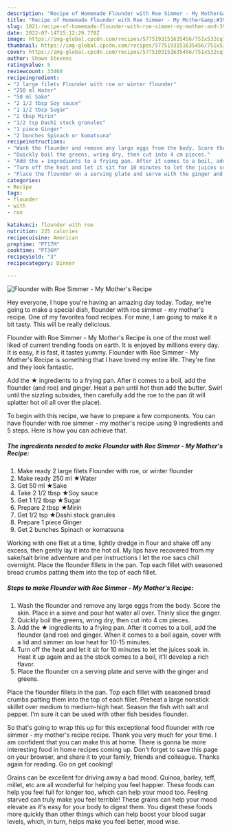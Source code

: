 ```yaml
---
description: "Recipe of Homemade Flounder with Roe Simmer - My Mother&amp;#39;s Recipe"
title: "Recipe of Homemade Flounder with Roe Simmer - My Mother&amp;#39;s Recipe"
slug: 1021-recipe-of-homemade-flounder-with-roe-simmer-my-mother-and-39-s-recipe
date: 2022-07-14T15:12:29.778Z
image: https://img-global.cpcdn.com/recipes/5775193151635456/751x532cq70/flounder-with-roe-simmer-my-mothers-recipe-recipe-main-photo.jpg
thumbnail: https://img-global.cpcdn.com/recipes/5775193151635456/751x532cq70/flounder-with-roe-simmer-my-mothers-recipe-recipe-main-photo.jpg
cover: https://img-global.cpcdn.com/recipes/5775193151635456/751x532cq70/flounder-with-roe-simmer-my-mothers-recipe-recipe-main-photo.jpg
author: Shawn Stevens
ratingvalue: 5
reviewcount: 33460
recipeingredient:
- "2 large filets Flounder with roe or winter flounder"
- "250 ml Water"
- "50 ml Sake"
- "2 1/2 tbsp Soy sauce"
- "1 1/2 tbsp Sugar"
- "2 tbsp Mirin"
- "1/2 tsp Dashi stock granules"
- "1 piece Ginger"
- "2 bunches Spinach or komatsuna"
recipeinstructions:
- "Wash the flounder and remove any large eggs from the body. Score the skin. Place in a sieve and pour hot water all over. Thinly slice the ginger."
- "Quickly boil the greens, wring dry, then cut into 4 cm pieces."
- "Add the ★ ingredients to a frying pan. After it comes to a boil, add the flounder (and roe) and ginger. When it comes to a boil again, cover with a lid and simmer on low heat for 10-15 minutes."
- "Turn off the heat and let it sit for 10 minutes to let the juices soak in. Heat it up again and as the stock comes to a boil, it&#39;ll develop a rich flavor."
- "Place the flounder on a serving plate and serve with the ginger and greens."
categories:
- Recipe
tags:
- flounder
- with
- roe

katakunci: flounder with roe 
nutrition: 225 calories
recipecuisine: American
preptime: "PT17M"
cooktime: "PT36M"
recipeyield: "3"
recipecategory: Dinner

---
```



![Flounder with Roe Simmer - My Mother&#39;s Recipe](https://img-global.cpcdn.com/recipes/5775193151635456/751x532cq70/flounder-with-roe-simmer-my-mothers-recipe-recipe-main-photo.jpg)

Hey everyone, I hope you're having an amazing day today. Today, we're going to make a special dish, flounder with roe simmer - my mother&#39;s recipe. One of my favorites food recipes. For mine, I am going to make it a bit tasty. This will be really delicious.

Flounder with Roe Simmer - My Mother&#39;s Recipe is one of the most well liked of current trending foods on earth. It is enjoyed by millions every day. It is easy, it is fast, it tastes yummy. Flounder with Roe Simmer - My Mother&#39;s Recipe is something that I have loved my entire life. They're fine and they look fantastic.

Add the ★ ingredients to a frying pan. After it comes to a boil, add the flounder (and roe) and ginger. Heat a pan until hot then add the butter. Swirl until the sizzling subsides, then carefully add the roe to the pan (it will splatter hot oil all over the place).


To begin with this recipe, we have to prepare a few components. You can have flounder with roe simmer - my mother&#39;s recipe using 9 ingredients and 5 steps. Here is how you can achieve that.

<!--inarticleads1-->

##### The ingredients needed to make Flounder with Roe Simmer - My Mother&#39;s Recipe:

1. Make ready 2 large filets Flounder with roe, or winter flounder
1. Make ready 250 ml ★Water
1. Get 50 ml ★Sake
1. Take 2 1/2 tbsp ★Soy sauce
1. Get 1 1/2 tbsp ★Sugar
1. Prepare 2 tbsp ★Mirin
1. Get 1/2 tsp ★Dashi stock granules
1. Prepare 1 piece Ginger
1. Get 2 bunches Spinach or komatsuna


Working with one filet at a time, lightly dredge in flour and shake off any excess, then gently lay it into the hot oil. My lips have recovered from my sake/salt brine adventure and per instructions I let the roe sacs chill overnight. Place the flounder fillets in the pan. Top each fillet with seasoned bread crumbs patting them into the top of each fillet. 

<!--inarticleads2-->

##### Steps to make Flounder with Roe Simmer - My Mother&#39;s Recipe:

1. Wash the flounder and remove any large eggs from the body. Score the skin. Place in a sieve and pour hot water all over. Thinly slice the ginger.
1. Quickly boil the greens, wring dry, then cut into 4 cm pieces.
1. Add the ★ ingredients to a frying pan. After it comes to a boil, add the flounder (and roe) and ginger. When it comes to a boil again, cover with a lid and simmer on low heat for 10-15 minutes.
1. Turn off the heat and let it sit for 10 minutes to let the juices soak in. Heat it up again and as the stock comes to a boil, it&#39;ll develop a rich flavor.
1. Place the flounder on a serving plate and serve with the ginger and greens.


Place the flounder fillets in the pan. Top each fillet with seasoned bread crumbs patting them into the top of each fillet. Preheat a large nonstick skillet over medium to medium-high heat. Season the fish with salt and pepper. I&#39;m sure it can be used with other fish besides flounder. 

So that's going to wrap this up for this exceptional food flounder with roe simmer - my mother&#39;s recipe recipe. Thank you very much for your time. I am confident that you can make this at home. There is gonna be more interesting food in home recipes coming up. Don't forget to save this page on your browser, and share it to your family, friends and colleague. Thanks again for reading. Go on get cooking!

Grains can be excellent for driving away a bad mood. Quinoa, barley, teff, millet, etc are all wonderful for helping you feel happier. These foods can help you feel full for longer too, which can help your mood too. Feeling starved can truly make you feel terrible! These grains can help your mood elevate as it's easy for your body to digest them. You digest these foods more quickly than other things which can help boost your blood sugar levels, which, in turn, helps make you feel better, mood wise.
